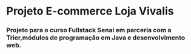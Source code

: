 <h1>Projeto E-commerce Loja Vivalis</h1>
<h3>Projeto para o curso Fullstack Senai em parceria com a Trier,módulos de programação em Java e desenvolvimento web.</h3>
